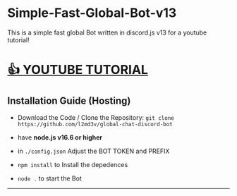 # Simple-Fast-Global-Bot-v13
This is a simple fast global Bot written in discord.js v13 for a youtube tutorial!

# [👍 **YOUTUBE TUTORIAL**](https://www.youtube.com/watch?v=dQw4w9WgXcQ&t=0s)

## Installation Guide (Hosting)

- Download the Code / Clone the Repository: `git clone https://github.com/l2md3v/global-chat-discord-bot`

- have **node.js v16.6 or higher**

- in `./config.json` Adjust the BOT TOKEN and PREFIX

- `npm install` to Install the depedences

- `node .` to start the Bot

***


